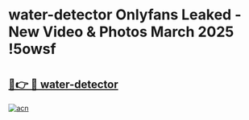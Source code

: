 # water-detector Onlyfans Leaked - New Video & Photos March 2025 !5owsf

# <h2><a href="https://hg9uin.iuczelnia.edu.pl?title=water-detector&ref=5owsf">🔗👉 🔴 water-detector</a></h2>

[![acn](https://github.com/user-attachments/assets/0f9c940e-d8b0-45ae-aac7-cd30a18b3e1c)](https://hg9uin.iuczelnia.edu.pl?title=water-detector&ref=5owsf)

